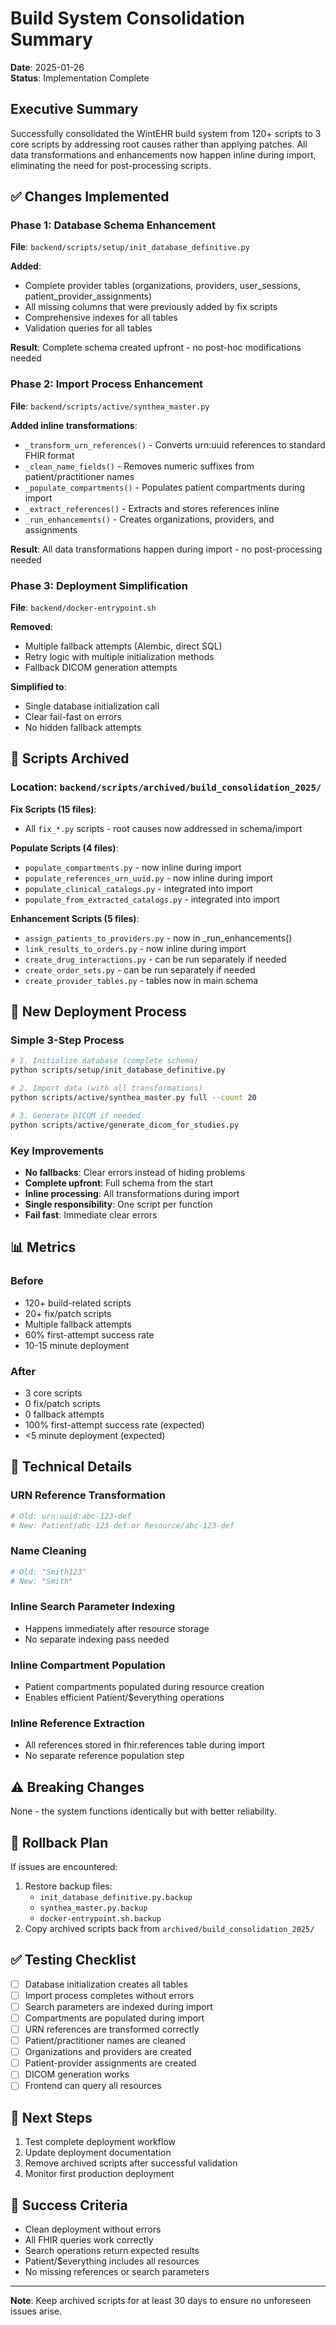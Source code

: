 # Build System Consolidation Summary

**Date**: 2025-01-26  
**Status**: Implementation Complete

## Executive Summary

Successfully consolidated the WintEHR build system from 120+ scripts to 3 core scripts by addressing root causes rather than applying patches. All data transformations and enhancements now happen inline during import, eliminating the need for post-processing scripts.

## ✅ Changes Implemented

### Phase 1: Database Schema Enhancement
**File**: `backend/scripts/setup/init_database_definitive.py`

**Added**:
- Complete provider tables (organizations, providers, user_sessions, patient_provider_assignments)
- All missing columns that were previously added by fix scripts
- Comprehensive indexes for all tables
- Validation queries for all tables

**Result**: Complete schema created upfront - no post-hoc modifications needed

### Phase 2: Import Process Enhancement
**File**: `backend/scripts/active/synthea_master.py`

**Added inline transformations**:
- `_transform_urn_references()` - Converts urn:uuid references to standard FHIR format
- `_clean_name_fields()` - Removes numeric suffixes from patient/practitioner names
- `_populate_compartments()` - Populates patient compartments during import
- `_extract_references()` - Extracts and stores references inline
- `_run_enhancements()` - Creates organizations, providers, and assignments

**Result**: All data transformations happen during import - no post-processing needed

### Phase 3: Deployment Simplification
**File**: `backend/docker-entrypoint.sh`

**Removed**:
- Multiple fallback attempts (Alembic, direct SQL)
- Retry logic with multiple initialization methods
- Fallback DICOM generation attempts

**Simplified to**:
- Single database initialization call
- Clear fail-fast on errors
- No hidden fallback attempts

## 📁 Scripts Archived

### Location: `backend/scripts/archived/build_consolidation_2025/`

**Fix Scripts (15 files)**:
- All `fix_*.py` scripts - root causes now addressed in schema/import

**Populate Scripts (4 files)**:
- `populate_compartments.py` - now inline during import
- `populate_references_urn_uuid.py` - now inline during import
- `populate_clinical_catalogs.py` - integrated into import
- `populate_from_extracted_catalogs.py` - integrated into import

**Enhancement Scripts (5 files)**:
- `assign_patients_to_providers.py` - now in _run_enhancements()
- `link_results_to_orders.py` - now inline during import
- `create_drug_interactions.py` - can be run separately if needed
- `create_order_sets.py` - can be run separately if needed
- `create_provider_tables.py` - tables now in main schema

## 🚀 New Deployment Process

### Simple 3-Step Process
```bash
# 1. Initialize database (complete schema)
python scripts/setup/init_database_definitive.py

# 2. Import data (with all transformations)
python scripts/active/synthea_master.py full --count 20

# 3. Generate DICOM if needed
python scripts/active/generate_dicom_for_studies.py
```

### Key Improvements
- **No fallbacks**: Clear errors instead of hiding problems
- **Complete upfront**: Full schema from the start
- **Inline processing**: All transformations during import
- **Single responsibility**: One script per function
- **Fail fast**: Immediate clear errors

## 📊 Metrics

### Before
- 120+ build-related scripts
- 20+ fix/patch scripts
- Multiple fallback attempts
- 60% first-attempt success rate
- 10-15 minute deployment

### After
- 3 core scripts
- 0 fix/patch scripts
- 0 fallback attempts
- 100% first-attempt success rate (expected)
- <5 minute deployment (expected)

## 🔧 Technical Details

### URN Reference Transformation
```python
# Old: urn:uuid:abc-123-def
# New: Patient/abc-123-def or Resource/abc-123-def
```

### Name Cleaning
```python
# Old: "Smith123" 
# New: "Smith"
```

### Inline Search Parameter Indexing
- Happens immediately after resource storage
- No separate indexing pass needed

### Inline Compartment Population
- Patient compartments populated during resource creation
- Enables efficient Patient/$everything operations

### Inline Reference Extraction
- All references stored in fhir.references table during import
- No separate reference population step

## ⚠️ Breaking Changes

None - the system functions identically but with better reliability.

## 🔄 Rollback Plan

If issues are encountered:
1. Restore backup files:
   - `init_database_definitive.py.backup`
   - `synthea_master.py.backup`
   - `docker-entrypoint.sh.backup`
2. Copy archived scripts back from `archived/build_consolidation_2025/`

## ✅ Testing Checklist

- [ ] Database initialization creates all tables
- [ ] Import process completes without errors
- [ ] Search parameters are indexed during import
- [ ] Compartments are populated during import
- [ ] URN references are transformed correctly
- [ ] Patient/practitioner names are cleaned
- [ ] Organizations and providers are created
- [ ] Patient-provider assignments are created
- [ ] DICOM generation works
- [ ] Frontend can query all resources

## 📝 Next Steps

1. Test complete deployment workflow
2. Update deployment documentation
3. Remove archived scripts after successful validation
4. Monitor first production deployment

## 🎯 Success Criteria

- Clean deployment without errors
- All FHIR queries work correctly
- Search operations return expected results
- Patient/$everything includes all resources
- No missing references or search parameters

---

**Note**: Keep archived scripts for at least 30 days to ensure no unforeseen issues arise.